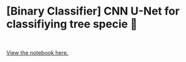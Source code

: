 # [Binary Classifier] CNN U-Net for classifiying tree specie 🌳

&nbsp;

<a href="../notebooks/binaryTreeClassifier.html" target="_blank">View the notebook here.</a>
